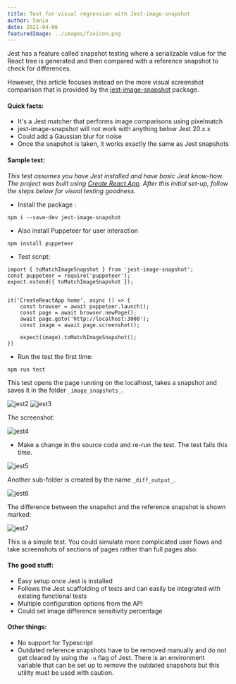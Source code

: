 ```yaml
---
title: Test for visual regression with Jest-image-snapshot
author: Sania
date: 2021-04-06
featuredImage: ../images/favicon.png
---
```


Jest has a feature called snapshot testing where a serializable value for the React tree is generated and then compared with a reference snapshot to check for differences.

However, this article focuses instead on the more visual screenshot comparison that is provided by the [jest-image-snapshot](https://www.npmjs.com/package/jest-image-snapshot) package. 

#### Quick facts:

* It's a Jest matcher that performs image comparisons using pixelmatch 
* jest-image-snapshot will not work with anything below Jest 20.x.x
* Could add a Gaussian blur for noise
* Once the snapshot is taken, it works exactly the same as Jest snapshots

#### Sample test:

_This test assumes you have Jest installed and have basic Jest know-how. The project was built using [Create React App](https://reactjs.org/docs/create-a-new-react-app.html). After this initial set-up, follow the steps below for visual testing goodness._

* Install the package : 
```
npm i --save-dev jest-image-snapshot
```

* Also install Puppeteer for user interaction
```
npm install puppeteer
```

* Test script: 

```
import { toMatchImageSnapshot } from 'jest-image-snapshot';
const puppeteer = require('puppeteer');
expect.extend({ toMatchImageSnapshot });


it('CreateReactApp home', async () => {
    const browser = await puppeteer.launch();
    const page = await browser.newPage();
    await page.goto('http://localhost:3000');
    const image = await page.screenshot();

    expect(image).toMatchImageSnapshot();
})
```

* Run the test the first time: 
```
npm run test
``` 
This test opens the page running on the localhost, takes a snapshot and saves it in the folder `_image_snapshots_`.  

![jest2](https://dev-to-uploads.s3.amazonaws.com/uploads/articles/4uu7fv6rxrgbdoxx6maq.png)
![jest3](https://dev-to-uploads.s3.amazonaws.com/uploads/articles/l65kr2m563q7iukyz07j.png)

The screenshot:

![jest4](https://dev-to-uploads.s3.amazonaws.com/uploads/articles/0mp3kbevpmp49e9thjvf.png)

* Make a change in the source code and re-run the test. 
The test fails this time. 

![jest5](https://dev-to-uploads.s3.amazonaws.com/uploads/articles/s9k869xbf8iyf2jlx7ma.png)

Another sub-folder is created by the name `_diff_output_`.

![jest6](https://dev-to-uploads.s3.amazonaws.com/uploads/articles/nbh43wz1vc3rziemnf0g.png)

The difference between the snapshot and the reference snapshot is shown marked: 

![jest7](https://dev-to-uploads.s3.amazonaws.com/uploads/articles/uyx3jx7pobpt6v9tc0j4.png)

This is a simple test. You could simulate more complicated user flows and take screenshots of sections of pages rather than full pages also. 

#### The good stuff:

* Easy setup once Jest is installed 
* Follows the Jest scaffolding of tests and can easily be integrated with existing functional tests 
* Multiple configuration options from the API
* Could set image difference sensitivity percentage 

#### Other things:

* No support for Typescript
* Outdated reference snapshots have to be removed manually and do not get cleared by using the `-u` flag of Jest. There is an environment variable that can be set up to remove the outdated snapshots but this utility must be used with caution. 
